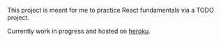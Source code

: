 This project is meant for me to practice React fundamentals via a TODO project.

Currently work in progress and hosted on [heroku](https://gabtodo.herokuapp.com/).
